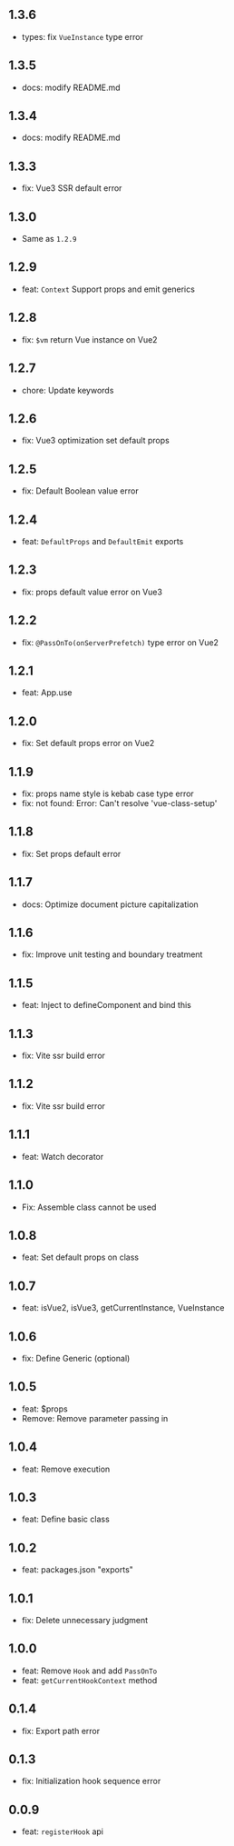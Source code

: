 ## 1.3.6

-   types: fix `VueInstance` type error

## 1.3.5

-   docs: modify README.md

## 1.3.4

-   docs: modify README.md

## 1.3.3

-   fix: Vue3 SSR default error

## 1.3.0

-   Same as `1.2.9`

## 1.2.9

-   feat: `Context` Support props and emit generics

## 1.2.8

-   fix: `$vm` return Vue instance on Vue2

## 1.2.7

-   chore: Update keywords

## 1.2.6

-   fix: Vue3 optimization set default props

## 1.2.5

-   fix: Default Boolean value error

## 1.2.4

-   feat: `DefaultProps` and `DefaultEmit` exports

## 1.2.3

-   fix: props default value error on Vue3

## 1.2.2

-   fix: `@PassOnTo(onServerPrefetch)` type error on Vue2

## 1.2.1

-   feat: App.use

## 1.2.0

-   fix: Set default props error on Vue2

## 1.1.9

-   fix: props name style is kebab case type error
-   fix: not found: Error: Can't resolve 'vue-class-setup'

## 1.1.8

-   fix: Set props default error

## 1.1.7

-   docs: Optimize document picture capitalization

## 1.1.6

-   fix: Improve unit testing and boundary treatment

## 1.1.5

-   feat: Inject to defineComponent and bind this

## 1.1.3

-   fix: Vite ssr build error

## 1.1.2

-   fix: Vite ssr build error

## 1.1.1

-   feat: Watch decorator

## 1.1.0

-   Fix: Assemble class cannot be used

## 1.0.8

-   feat: Set default props on class

## 1.0.7

-   feat: isVue2, isVue3, getCurrentInstance, VueInstance

## 1.0.6

-   fix: Define Generic (optional)

## 1.0.5

-   feat: $props
-   Remove: Remove parameter passing in

## 1.0.4

-   feat: Remove execution

## 1.0.3

-   feat: Define basic class

## 1.0.2

-   feat: packages.json "exports"

## 1.0.1

-   fix: Delete unnecessary judgment

## 1.0.0

-   feat: Remove `Hook` and add `PassOnTo`
-   feat: `getCurrentHookContext` method

## 0.1.4

-   fix: Export path error

## 0.1.3

-   fix: Initialization hook sequence error

## 0.0.9

-   feat: `registerHook` api
